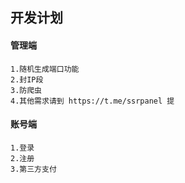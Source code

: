 ## 开发计划
#### 管理端
```
1.随机生成端口功能
2.封IP段
3.防爬虫
4.其他需求请到 https://t.me/ssrpanel 提
```

#### 账号端
```
1.登录
2.注册
3.第三方支付
```